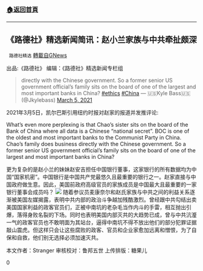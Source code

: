 ###  [:house:返回首頁](https://github.com/ourhimalayas/txt)
---

## 《路德社》精选新闻简讯：赵小兰家族与中共牵扯颇深
` 路德社精选` [轉載自GNews](https://gnews.org/zh-hans/952773/)

出品:《路德社》 编辑：《路德社》精选新闻专栏组



> directly with the Chinese government. So a former senior US government official’s family sits on the board of one of the largest and most important banks in China? [#ethics](https://twitter.com/hashtag/ethics?src=hash&amp;ref_src=twsrc%5Etfw) [#China](https://twitter.com/hashtag/China?src=hash&amp;ref_src=twsrc%5Etfw)
> — 🇺🇸Kyle Bass🇺🇸 (@Jkylebass) [March 5, 2021](https://twitter.com/Jkylebass/status/1367807657340502021?ref_src=twsrc%5Etfw)



2021年3月5日，凯尔巴斯引用纽约时报对赵家的报道并发推评论:

What’s even more perplexing is that Chao’s sister sits on the board of the Bank of China where all data is a Chinese “national secret”. BOC is one of the oldest and most important banks to the Communist Party in China. Chao’s family does business directly with the Chinese government. So a former senior US government official’s family sits on the board of one of the largest and most important banks in China?

更为复杂的是赵小兰的妹妹赵安吉担任中国银行董事，这家银行的所有数据均为中国“国家机密”。中国银行是中国共产党最悠久且最重要的银行之一。赵家直接与中国政府做生意。因此，美国前政府高级官员的家族成员是中国最大且最重要的一家银行董事会成员吗？
![]()![](https://gnews.org/wp-content/uploads/2021/03/030601.png)
随着参议员麦康奈尔和赵氏家族与中共之间的利益关系逐渐被美国左媒揭露，表明中共内部的政治斗争越加残酷激烈。曾经跟中共勾结出卖美国国家利益的政客官员们，正被中南坑的老杂毛当作内斗的手雷，相互抛出引爆，落得身败名裂的下场。同时也表明美国内部灭共的大趋势已成，曾与中共沆瀣一气的政客官员也不敢明面为其站台，逼得中南坑不得不放出他们的部分犯罪证据敲山震虎。但这样只会让这些腐败的政客、官员和企业家愈加远离和憎恨，为了自保和自救，他们别无选择必须加速灭共。

本文作者：Stranger
审核校对：鲁邦五世
上传排版：糖果儿



0
